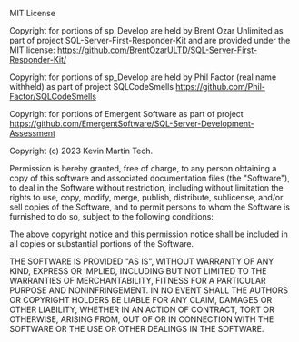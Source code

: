 MIT License
 
Copyright for portions of sp_Develop are held by Brent Ozar Unlimited as part of project 
SQL-Server-First-Responder-Kit and are provided under the MIT license: 
https://github.com/BrentOzarULTD/SQL-Server-First-Responder-Kit/

Copyright for portions of sp_Develop are held by Phil Factor (real name withheld) as part of project 
SQLCodeSmells https://github.com/Phil-Factor/SQLCodeSmells

Copyright for portions of Emergent Software as part of project 
https://github.com/EmergentSoftware/SQL-Server-Development-Assessment
 
Copyright (c) 2023 Kevin Martin Tech.
 
Permission is hereby granted, free of charge, to any person obtaining a copy of this software and associated documentation files (the "Software"), to deal in the Software without restriction, including without limitation the rights to use, copy, modify, merge, publish, distribute, sublicense, and/or sell copies of the Software, and to permit persons to whom the Software is furnished to do so, subject to the following conditions:

 The above copyright notice and this permission notice shall be included in all copies or substantial portions of the Software.
 
 THE SOFTWARE IS PROVIDED "AS IS", WITHOUT WARRANTY OF ANY KIND, EXPRESS OR IMPLIED, INCLUDING BUT NOT LIMITED TO THE WARRANTIES OF MERCHANTABILITY, FITNESS FOR A PARTICULAR PURPOSE AND NONINFRINGEMENT. IN NO EVENT SHALL THE AUTHORS OR COPYRIGHT HOLDERS BE LIABLE FOR ANY CLAIM, DAMAGES OR OTHER LIABILITY, WHETHER IN AN ACTION OF CONTRACT, TORT OR OTHERWISE, ARISING FROM, OUT OF OR IN CONNECTION WITH THE SOFTWARE OR THE USE OR OTHER DEALINGS IN THE SOFTWARE.